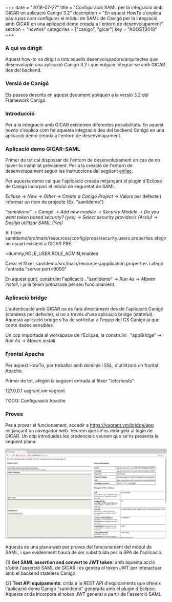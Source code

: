+++
date = "2018-07-27"
title = "Configuració SAML per la integració amb GICAR en aplicació Canigó 3.2"
description = "En aquest HowTo s'explica pas a pas com configurar el mòdul de SAML de Canigó per la integració amb GICAR en una aplicació demo creada a l'entorn de desenvolupament"
section = "howtos"
categories = ["canigo", "gicar"]
key = "AGOST2018"
+++

### A qui va dirigit

Aquest how-to va dirigit a tots aquells desenvolupadors/arquitectes que desenvolupin una aplicació Canigó 3.2 i que vulguin integrar-se amb GICAR des del backend.

### Versió de Canigó

Els passos descrits en aquest document apliquen a la versió 3.2 del Framework Canigó.

### Introducció

Per a la integració amb GICAR existeixen diferentes possibilitats. En aquest howto s'explica com fer aquesta integració des del backend Canigó en una aplicació demo creada a l'entorn de desenvolupament.

### Aplicació demo GICAR-SAML

Primer de tot cal dispossar de l'entorn de desenvolupament en cas de no haver-lo instal·lat prèviament. Per a la creació de l'entorn de desenvolupament seguir les instruccions del següent [enllaç](https://canigo.ctti.gencat.cat/canigo/entorn-desenvolupament/).

Per aquesta demo cal que l'aplicació creada mitjançant el plugin d'Eclipse de Canigó incorpori el mòdul de seguretat de SAML.

_Eclipse_ &rarr; _New_ &rarr; _Other_ &rarr; _Create a Canigo Project_ &rarr; Valors per defecte i informar un nom de projecte (Ex. "samldemo")

_"samldemo"_ &rarr; _Canigó_ &rarr; _Add new module_ &rarr; _Security Module_ &rarr; _Do you want token based security? (yes)_ &rarr; _Select security provider/s (Arxiu)_ &rarr; _Desitja utilitzar SAML (Yes)_

Al fitxer samldemo/src/main/resources/config/props/security.users.properties afegir un usuari existent a GICAR PRE:

<DNI>=dummy,ROLE_USER,ROLE_ADMIN,enabled

Crear el fitxer samldemo/src/main/resources/application.properties i afegir l'entrada "server.port=9090"

En aquest punt, construïm l'aplicació _"samldemo" &rarr; _Run As_ &rarr; _Maven install_, i ja la tenim preparada pel seu funcionament.

### Aplicació bridge

L'autenticació amb GICAR no es farà directament des de l'aplicació Canigó (stateless per defecte), si no a través d'una aplicació bridge (stateful). Aquesta aplicació bridge s'ha de sol·licitar a l'equip del CS Canigó ja que conté dades sensibles.

Un cop importada al workspace de l'Eclipse, la construïm _"appBridge" &rarr; _Run As_ &rarr; _Maven install_

### Frontal Apache

Per aquest HowTo, per treballar amb dominis i SSL, s'utilitzarà un frontal Apache.

Primer de tot, afegim la següent entrada al fitxer "/etc/hosts":

127.0.0.1 vagrant.vm vagrant

TODO: Configuració Apache

### Proves

Per a provar el funcionament, accedir a https://vagrant.vm/bridge/app mitjançant un navegador web. Veurem que se'ns redirigeix al login de GICAR. Un cop introduïdes les credencials veurem que se'ns presenta la següent plana:

![samldemo-app.png](/related/canigo/howto/imatges/201808_01_samldemo-app.png)

Aquesta és una plana web per proves del funcionament del mòdul de SAML, i que evidenment haurà de ser substituïda per la SPA de l'aplicació.

(1) **Get SAML assertion and convert to JWT token**: amb aquesta acció s'obté l'asserció SAML de GICAR i es genera el token JWT per interactuar amb el backend stateless Canigó

(2) **Test API equipaments**: crida a la REST API d'equipaments que ofereix l'aplicació demo Canigó "samldemo" generada amb el plugin d'Eclipse. Aquesta crida incorpora el token JWT generat a partir de l'asserció SAML

